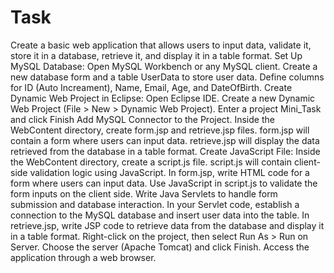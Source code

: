# Task
Create a basic web application that allows users to input data, validate it, store it in a database, retrieve it, and display it in a table format.
Set Up MySQL Database:
Open MySQL Workbench or any MySQL client.
Create a new database form and a table UserData to store user data. Define columns for ID (Auto Increament), Name, Email, Age, and DateOfBirth.
Create Dynamic Web Project in Eclipse:
Open Eclipse IDE.
Create a new Dynamic Web Project (File > New > Dynamic Web Project).
Enter a project Mini_Task and click Finish
Add MySQL Connector to the Project.
Inside the WebContent directory, create form.jsp and retrieve.jsp files.
form.jsp will contain a form where users can input data.
retrieve.jsp will display the data retrieved from the database in a table format.
Create JavaScript File:
Inside the WebContent directory, create a script.js file.
script.js will contain client-side validation logic using JavaScript.
In form.jsp, write HTML code for a form where users can input data.
Use JavaScript in script.js to validate the form inputs on the client side.
Write Java Servlets to handle form submission and database interaction.
In your Servlet code, establish a connection to the MySQL database and insert user data into the table.
In retrieve.jsp, write JSP code to retrieve data from the database and display it in a table format.
Right-click on the project, then select Run As > Run on Server.
Choose the server (Apache Tomcat) and click Finish.
Access the application through a web browser.
